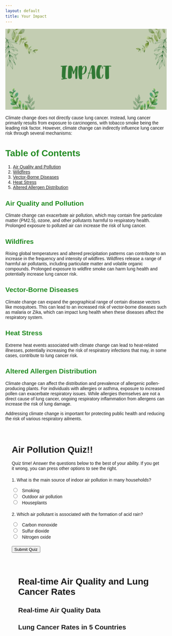 ```yaml
---
layout: default
title: Your Impact
---
```

![Alt text](images/IMPACT.png)

<!-- Introduction and title of the page -->
Climate change does not directly cause lung cancer. Instead, lung cancer primarily results from exposure to carcinogens, with tobacco smoke being the leading risk factor. However, climate change can indirectly influence lung cancer risk through several mechanisms:

# <span style="color: #228B22"> Table of Contents </span>

<!-- Section title -->
1. [Air Quality and Pollution](#air-quality-and-pollution)
2. [Wildfires](#wildfires)
3. [Vector-Borne Diseases](#vector-borne-diseases)
4. [Heat Stress](#heat-stress)
5. [Altered Allergen Distribution](#altered-allergen-distribution)

<!-- Subsections related to climate change's impact on lung cancer -->

## <span style="color: #228B22"> Air Quality and Pollution </span>

<!-- Subsection title -->
Climate change can exacerbate air pollution, which may contain fine particulate matter (PM2.5), ozone, and other pollutants harmful to respiratory health. Prolonged exposure to polluted air can increase the risk of lung cancer.

## <span style="color: #228B22"> Wildfires </span>

<!-- Subsection title -->
Rising global temperatures and altered precipitation patterns can contribute to an increase in the frequency and intensity of wildfires. Wildfires release a range of harmful air pollutants, including particulate matter and volatile organic compounds. Prolonged exposure to wildfire smoke can harm lung health and potentially increase lung cancer risk.

## <span style="color: #228B22"> Vector-Borne Diseases </span>

<!-- Subsection title -->
Climate change can expand the geographical range of certain disease vectors like mosquitoes. This can lead to an increased risk of vector-borne diseases such as malaria or Zika, which can impact lung health when these diseases affect the respiratory system.

## <span style="color: #228B22"> Heat Stress </span>

<!-- Subsection title -->
Extreme heat events associated with climate change can lead to heat-related illnesses, potentially increasing the risk of respiratory infections that may, in some cases, contribute to lung cancer risk.

## <span style="color: #228B22"> Altered Allergen Distribution </span>

<!-- Subsection title -->
Climate change can affect the distribution and prevalence of allergenic pollen-producing plants. For individuals with allergies or asthma, exposure to increased pollen can exacerbate respiratory issues. While allergies themselves are not a direct cause of lung cancer, ongoing respiratory inflammation from allergens can increase the risk of lung damage.

<!-- A call to action and conclusion section -->
Addressing climate change is important for protecting public health and reducing the risk of various respiratory ailments.

<!-- HTML code section begins -->

<html>
<head>
    <title>Air Pollution Quiz!!</title>
    <script src="https://cdn.jsdelivr.net/npm/chart.js"></script>
    <style>
        /* Add your CSS styles here */
        body {
            font-family: Arial, sans-serif;
        }
        .container {
            max-width: 800px;
            margin: 0 auto;
            padding: 20px;
        }
        .quiz-question {
            margin: 20px 0;
        }
        .quiz-options input {
            margin-right: 10px;
        }
        .quiz-result {
            font-weight: bold;
        }
        #chart-container {
            margin-top: 30px;
        }
    </style>
</head>
<body>
    <div class="container">
        <h1>Air Pollution Quiz!!</h1>
<p>Quiz time! Answer the questions below to the best of your ability. If you get it wrong, you can press other options to see the right.</p>

<!-- Quiz form section -->
<div class="quiz-question">
    <p>1. What is the main source of indoor air pollution in many households?</p>
    <div class="quiz-options">
        <input type="radio" name="q1" value="a"> Smoking<br>
        <input type="radio" name="q1" value="b"> Outdoor air pollution<br>
        <input type="radio" name="q1" value="c"> Houseplants<br>
    </div>
    <div class="quiz-result" id="q1-result"></div>
</div>

<!-- Quiz question 2 -->
<div class="quiz-question">
    <p>2. Which air pollutant is associated with the formation of acid rain?</p>
    <div class="quiz-options">
        <input type="radio" name="q2" value="a"> Carbon monoxide<br>
        <input type="radio" name="q2" value="b"> Sulfur dioxide<br>
        <input type="radio" name="q2" value="c"> Nitrogen oxide<br>
    </div>
    <div class="quiz-result" id="q2-result"></div>
</div>

<!-- Button to submit the quiz -->
<button id="submitQuizButton">Submit Quiz</button>

<!-- JavaScript code section -->
<script>
    // JavaScript function for submitting the quiz
    function submitQuiz() {
        // Get the selected answers
        const q1Answer = document.querySelector('input[name="q1"]:checked');
        const q2Answer = document.querySelector('input[name="q2"]:checked');

        // Check answers and display results
        if (q1Answer && q2Answer) {
            if (q1Answer.value === "a") {
                document.getElementById("q1-result").textContent = "Correct";
            } else {
                document.getElementById("q1-result").textContent = "Incorrect";
            }

            if (q2Answer.value === "b") {
                document.getElementById("q2-result").textContent = "Correct";
            } else {
                document.getElementById("q2-result").textContent = "Incorrect";
            }
        }
    }

    // Add an event listener to the submit button
    const submitButton = document.getElementById("submitQuizButton");
    submitButton.addEventListener("click", submitQuiz);

    // Create a simple air quality chart
    const ctx = document.getElementById('airQualityChart').getContext('2d');
    const airQualityChart = new Chart(ctx, {
        type: 'bar',
        data: {
            labels: ['PM2.5', 'PM10', 'NO2', 'SO2', 'CO'],
            datasets: [{
                label: 'Air Quality Index',
                data: [25, 40, 20, 15, 10],
                backgroundColor: 'rgba(75, 192, 192, 0.7)',
                borderColor: 'rgba(75, 192, 192, 1)',
                borderWidth: 1,
            }]
        },
        options: {
            scales: {
                y: {} // Add appropriate configuration here
            }
        }
    });
</script>

<html>
<head>
    <title>Real-time Air Quality and Lung Cancer Rates</title>
    <script src="https://cdn.jsdelivr.net/npm/chart.js"></script>
    <style>
        /* Add your CSS styles here */
        body {
            font-family: Arial, sans-serif;
        }
        .container {
            max-width: 800px;
            margin: 0 auto;
            padding: 20px;
        }
        #chart-container {
            margin-top: 30px;
        }
    </style>
</head>
<body>
    <div class="container">
        <h1>Real-time Air Quality and Lung Cancer Rates</h1>

   <!-- Chart for real-time air quality data -->
  <div id="airQualityChartContainer">
            <h2>Real-time Air Quality Data</h2>
            <canvas id="airQualityChart" width="400" height="200"></canvas>
        </div>

 <!-- Chart for comparing lung cancer rates of 5 countries -->
 <div id="lungCancerChartContainer">
            <h2>Lung Cancer Rates in 5 Countries</h2>
            <canvas id="lungCancerChart" width="400" height="200"></canvas>
        </div>
    </div>

<script>
        // Real-time air quality data
        const airQualityData = {
            labels: ['PM2.5', 'PM10', 'NO2', 'SO2', 'CO'],
            datasets: [{
                label: 'Air Quality Index',
                data: [25, 40, 20, 15, 10],
                backgroundColor: 'rgba(75, 192, 192, 0.7)',
                borderColor: 'rgba(75, 192, 192, 1)',
                borderWidth: 1,
            }],
        };

        // Air pollution in 5 countries
        const lungCancerData = {
            labels: ['India', 'China', 'Bangladesh', 'Pakistan', 'Nepal'],
            datasets: [{
                label: '5 Countries with the Worst Air Pollution Rates in AQI',
                data: [500, 200, 200, 200, 150],
                backgroundColor: 'rgba(255, 99, 132, 0.7)',
                borderColor: 'rgba(255, 99, 132, 1)',
                borderWidth: 1,
            }],
        };

        // Create real-time air quality chart
        const airQualityCtx = document.getElementById('airQualityChart').getContext('2d');
        new Chart(airQualityCtx, {
            type: 'bar',
            data: airQualityData,
            options: {
                scales: {
                    y: {
                        beginAtZero: true,
                    },
                },
            },
        });

        // Create lung cancer rates chart
        const lungCancerCtx = document.getElementById('lungCancerChart').getContext('2d');
        new Chart(lungCancerCtx, {
            type: 'bar',
            data: lungCancerData,
            options: {
                scales: {
                    y: {
                        beginAtZero: true,
                    },
                },
            },
        });
    </script>
</body>
</html>
